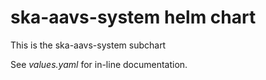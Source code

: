 ska-aavs-system helm chart
============================

This is the ska-aavs-system subchart

See _values.yaml_ for in-line documentation.
